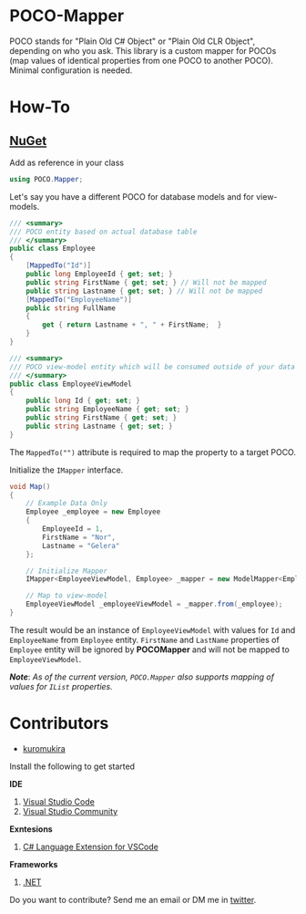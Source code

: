 # POCO-Mapper
POCO stands for "Plain Old C# Object" or "Plain Old CLR Object", depending on who you ask. This library is a custom mapper for POCOs (map values of identical properties from one POCO to another POCO). Minimal configuration is needed.

# How-To

## [NuGet](https://www.nuget.org/packages/POCOMapper/)

Add as reference in your class
```c#
using POCO.Mapper;
```
Let's say you have a different POCO for database models and for view-models.
```c#
/// <summary>
/// POCO entity based on actual database table
/// </summary>
public class Employee
{
    [MappedTo("Id")]
    public long EmployeeId { get; set; }
    public string FirstName { get; set; } // Will not be mapped
    public string Lastname { get; set; } // Will not be mapped
    [MappedTo("EmployeeName")]
    public string FullName
    {
        get { return Lastname + ", " + FirstName;  }
    }
}

/// <summary>
/// POCO view-model entity which will be consumed outside of your data layer
/// </summary>
public class EmployeeViewModel
{
    public long Id { get; set; }
    public string EmployeeName { get; set; }
    public string FirstName { get; set; }
    public string Lastname { get; set; }
}
```
The ```MappedTo("")``` attribute is required to map the property to a target POCO.

Initialize the ```IMapper``` interface.
```c#
void Map()
{
    // Example Data Only
    Employee _employee = new Employee
    {
        EmployeeId = 1,
        FirstName = "Nor",
        Lastname = "Gelera"
    };

    // Initialize Mapper
    IMapper<EmployeeViewModel, Employee> _mapper = new ModelMapper<EmployeeViewModel, Employee>();

    // Map to view-model
    EmployeeViewModel _employeeViewModel = _mapper.from(_employee);
}
```
The result would be an instance of ```EmployeeViewModel``` with values for ```Id``` and ```EmployeeName``` from ```Employee``` entity. ```FirstName``` and ```LastName``` properties of ```Employee``` entity will be ignored by **POCOMapper** and will not be mapped to ```EmployeeViewModel```.

***Note***: *As of the current version, ```POCO.Mapper``` also supports mapping of values for ```IList``` properties.*

# Contributors
- [kuromukira](https://www.twitter.com/norgelera)

Install the following to get started

**IDE**
1. [Visual Studio Code](https://code.visualstudio.com/) 
2. [Visual Studio Community](https://visualstudio.microsoft.com/downloads/)

**Exntesions**
1. [C# Language Extension for VSCode](https://marketplace.visualstudio.com/items?itemName=ms-vscode.csharp)

**Frameworks**
1. [.NET](https://www.microsoft.com/net/download)


Do you want to contribute? Send me an email or DM me in [twitter](https://www.twitter.com/norgelera).
